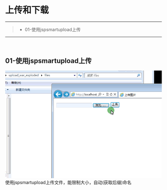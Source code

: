 # 上传和下载

------

> * 01-使用jspsmartupload上传

------

<br>

## 01-使用jspsmartupload上传
![image](https://github.com/luguanxing/JavaWeb-Study/blob/master/%E4%B8%8A%E4%BC%A0%E5%92%8C%E4%B8%8B%E8%BD%BD/pictures/1.gif?raw=true)<br>
使用jspsmartupload上传文件，能限制大小，自动(获取后缀)命名
<br><br><br><br><br><br>

